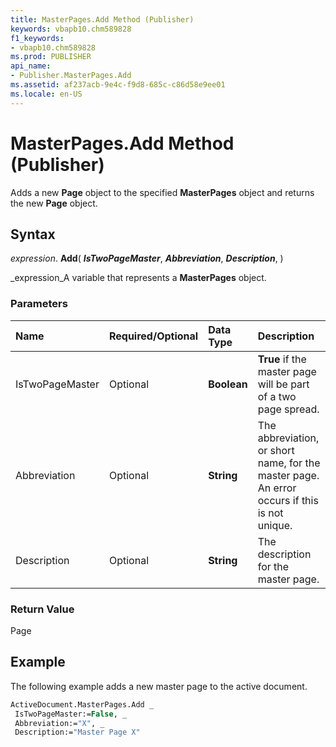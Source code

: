 ```yaml
---
title: MasterPages.Add Method (Publisher)
keywords: vbapb10.chm589828
f1_keywords:
- vbapb10.chm589828
ms.prod: PUBLISHER
api_name:
- Publisher.MasterPages.Add
ms.assetid: af237acb-9e4c-f9d8-685c-c86d58e9ee01
ms.locale: en-US
---
```



# MasterPages.Add Method (Publisher)

Adds a new  **Page** object to the specified **MasterPages** object and returns the new **Page** object.


## Syntax

 _expression_. **Add**( **_IsTwoPageMaster_**,  **_Abbreviation_**,  **_Description_**, )

 _expression_A variable that represents a  **MasterPages** object.


### Parameters



|**Name**|**Required/Optional**|**Data Type**|**Description**|
|:-----|:-----|:-----|:-----|
|IsTwoPageMaster|Optional| **Boolean**| **True** if the master page will be part of a two page spread.|
|Abbreviation|Optional| **String**|The abbreviation, or short name, for the master page. An error occurs if this is not unique.|
|Description|Optional| **String**|The description for the master page.|

### Return Value

Page


## Example

The following example adds a new master page to the active document.


```vb
ActiveDocument.MasterPages.Add _ 
 IsTwoPageMaster:=False, _ 
 Abbreviation:="X", _ 
 Description:="Master Page X" 

```


